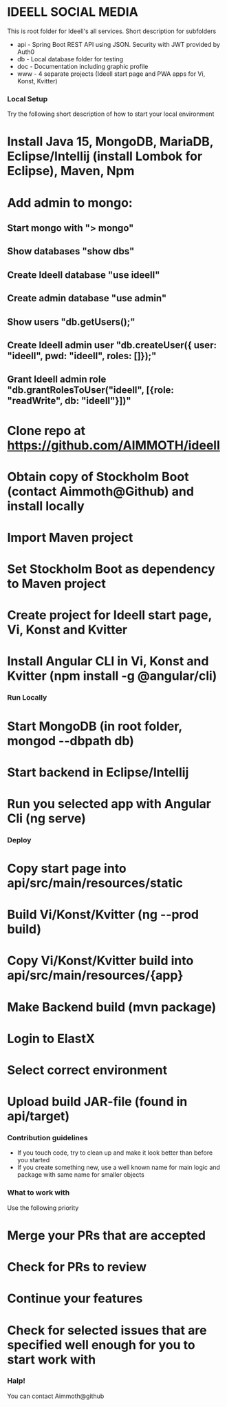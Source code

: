 # IDEELL SOCIAL MEDIA #

This is root folder for Ideell's all services. Short description for subfolders

* api - Spring Boot REST API using JSON. Security with JWT provided by Auth0
* db - Local database folder for testing
* doc - Documentation including graphic profile
* www - 4 separate projects (Ideell start page and PWA apps for Vi, Konst, Kvitter)

### Local Setup ###

Try the following short description of how to start your local environment

# Install Java 15, MongoDB, MariaDB, Eclipse/Intellij (install Lombok for Eclipse), Maven, Npm
# Add admin to mongo:
## Start mongo with "> mongo"
## Show databases "show dbs"
## Create Ideell database "use ideell"
## Create admin database "use admin"
## Show users "db.getUsers();"
## Create Ideell admin user "db.createUser({ user: "ideell", pwd: "ideell", roles: []});"
## Grant Ideell admin role "db.grantRolesToUser("ideell", [{role: "readWrite", db: "ideell"}])"
# Clone repo at https://github.com/AIMMOTH/ideell 
# Obtain copy of Stockholm Boot (contact Aimmoth@Github) and install locally
# Import Maven project
# Set Stockholm Boot as dependency to Maven project
# Create project for Ideell start page, Vi, Konst and Kvitter
# Install Angular CLI in Vi, Konst and Kvitter (npm install -g @angular/cli)

### Run Locally ###

# Start MongoDB (in root folder, mongod --dbpath db)
# Start backend in Eclipse/Intellij
# Run you selected app with Angular Cli (ng serve)

### Deploy ###

# Copy start page into api/src/main/resources/static
# Build Vi/Konst/Kvitter (ng --prod build)
# Copy Vi/Konst/Kvitter build into api/src/main/resources/{app}
# Make Backend build (mvn package)
# Login to ElastX
# Select correct environment
# Upload build JAR-file (found in api/target)

### Contribution guidelines ###

* If you touch code, try to clean up and make it look better than before you started
* If you create something new, use a well known name for main logic and package with same name for smaller objects

### What to work with ###

Use the following priority

# Merge your PRs that are accepted
# Check for PRs to review
# Continue your features
# Check for selected issues that are specified well enough for you to start work with

### Halp! ###

You can contact Aimmoth@github
